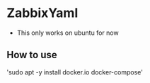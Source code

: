 # ZabbixYaml
- This only works on ubuntu for now
## How to use

'sudo apt -y install docker.io docker-compose'
